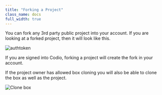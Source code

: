 ```yaml
---
title: "Forking a Project"
class_name: docs
full_width: true
---
```


You can fork any 3rd party public project into your account. If you are looking at a forked project, then it will look like this.

<img alt="authtoken" src="/img/docs/fork-ide.png" class="simple"/>

If you are signed into Codio, forking a project will create the fork in your account.

If the project owner has allowed box cloning you will also be able to clone the box as well as the project.

<img alt="Clone box" src="/img/docs/fork-clone.png" class="simple"/>
